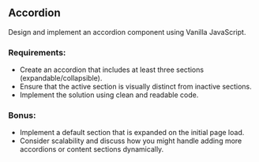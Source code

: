 ## Accordion

Design and implement an accordion component using Vanilla JavaScript.

### Requirements:
  - Create an accordion that includes at least three sections (expandable/collapsible).
  - Ensure that the active section is visually distinct from inactive sections.
  - Implement the solution using clean and readable code.

### Bonus:
  - Implement a default section that is expanded on the initial page load.
  - Consider scalability and discuss how you might handle adding more accordions or content sections dynamically.
